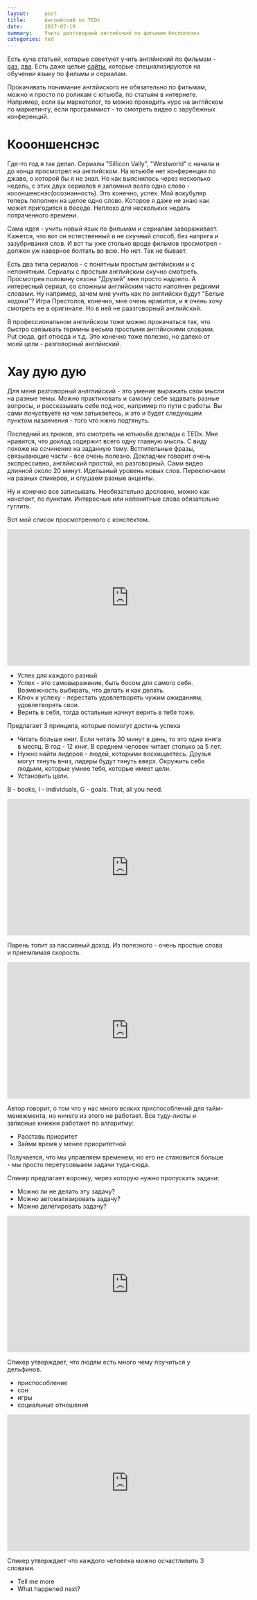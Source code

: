 ```yaml
---
layout:     post
title:      Английский по TEDx
date:       2017-07-19
summary:    Учить разговорный английский по фильмам бесполезно
categories: ted
---
```


Есть куча статьей, которые советуют учить англйиский по фильмам - [раз](https://vc.ru/p/learn-by-films), [два](https://lifehacker.ru/2016/09/26/kak-viychit-anglijskij-po-serialam/).
Есть даже целые [сайты](https://show-english.com/), которые специализируются на обучении языку по фильмы и сериалам. 

Прокачивать понимание англйиского не обязательно по фильмам, можно и просто по роликам с ютьюба, по статьям в интернете. Например, если вы маркетолог, то можно проходить курс на англйском по маркетингу, если программист - то смотреть видео с зарубежных конференций.

# Коооншенснэс

Где-то год я так делал. Сериалы "Sillicon Vally", "Westworld" с начала и до конца просмотрел на английском. На ютьюбе нет конференции по джаве, о которой бы я не знал. Но как выяснилось через несколько недель, с этих двух сериалов я запомнил всего одно слово - коооншенснэс(осознанность). Это конечно, успех. Мой вокубуляр теперь пополнен на целое одно слово. Которое я даже не знаю как может пригодится в беседе. Неплохо для нескольких недель потраченного времени.

Сама идея - учить новый язык по фильмам и сериалам завораживает. Кажется, что вот он естественный и не скучный способ, без напряга и зазубривания слов. И вот ты уже столько вроде фильмов просмотрел - должен уж наверное болтать во всю. Но нет. Так не бывает.

Есть два типа сериалов - с понятным простым англйиским и с непонятным. Сериалы с простым английским скучно смотреть. Просмотрев половину сезона "Друзей" мне просто надоело. А интересный сериал, со сложным английским часто наполнен редкими словами. Ну например, зачем мне учить как по английски будут "Белые ходоки"? Игра Престолов, конечно, мне очень нравится, и я очень хочу смотреть ее в оригинале. Но в ней не раазговорный английский.

В профессиональном английском тоже можно прокачаться так, что быстро связывать термины весьма простыми англйискими словами. Put сюда, get отюсда и т.д. Это конечно тоже полезно, но далеко от моей цели - разговорный англйиский.

# Хау дую дую

Для меня разговорный анлглийский - это умение выражать свои мысли на разные темы. Можно практиковать и самому себе задавать разные вопросы, и рассказывать себе под нос, например по пути с работы. Вы сами почуствуете на чем затыкаетесь, и это и будет следующим пунктом назанчения - того что нжно подтянуть.

Последний из трюков, это смотреть на ютьюьба доклады с TEDx. Мне нравится, что доклад содержит всего одну главную мысль. С виду похоже на сочинение на заданную тему. Встпительные фразы, связывающие части - все очень полезно. Докладчик говорит очень экспрессивно, англйиский простой, но разговорный. Сами видео длинной около 20 минут. Идельаный уровень новых слов. Переключаем на разных спикеров, и слушаем разные акценты.

Ну и конечно все записывать. Необязательно дословно, можно как конспект, по пунктам. Интересные или непонятные слова обязательно гуглить.

Вот мой список просмотренного с конспектом.

<iframe width="560" height="315" src="https://www.youtube.com/embed/jvBaRf9LHDs" frameborder="0" allowfullscreen></iframe>

* Успех для каждого разный
* Успех - это самовыражение, быть босом для самого себя. Возможность выбирать, что делать и как делать.
* Ключ к успеху - перестать удовлетворять чужим ожиданиям, удовлетворять свои.
* Верить в себя, тогда остальные начнут верить в тебя тоже.

Предлагает 3 принципа, которые помогут достичь успеха

 * Читать больше книг. Если читать 30 минут в день, то это одна книга в месяц. В год - 12 книг. В среднем человек читает столько за 5 лет.
 * Нужно найти лидеров - людей, которыми восхищаетесь. Друзья могут тянуть вниз, лидеры будут тянуть вверх. Окружить себя людьми, которые умнее тебя, которые имеет цели.
 * Установить цели.

 B - books, I - individuals, G - goals. That, all you need.

<iframe width="560" height="315" src="https://www.youtube.com/embed/fDCAPOTnBIo" frameborder="0" allowfullscreen></iframe>

Парень топит за пассивный доход. Из полезного - очень простые слова и приемлимая скорость.

<iframe width="560" height="315" src="https://www.youtube.com/embed/y2X7c9TUQJ8" frameborder="0" allowfullscreen></iframe>

Автор говорит, о том что у нас много всяких приспособлений для тайм-менежмента, но ничего из этого не работает. Все туду-листы и записные книжки работают по алгоритму:

* Расставь приоритет
* Займи время у менее приоритетной

Получается, что мы управляем временем, но его не становится больше - мы просто перетусовыаем задачи туда-сюда.

 Спикер предлагает воронку, через которую нужно пропускать задачи:
 
 * Можно ли не делать эту задачу?
 * Можно автоматизировать задачу?
 * Можно делегировать задачу?

<iframe width="560" height="315" src="https://www.youtube.com/embed/1EHZAQmw2JA?rel=0&amp;controls=0" frameborder="0" allowfullscreen></iframe>

Спикер утверждает, что людям есть много чему поучиться у дельфинов.

* приспособление
* сон
* игры
* социальные отношения

<iframe width="560" height="315" src="https://www.youtube.com/embed/UDXtFbSmBAg?rel=0&amp;controls=0" frameborder="0" allowfullscreen></iframe>

Спикер утверждает что каждого человека можно осчастливить 3 словами.

* Tell me more
* What happened next?




